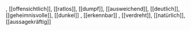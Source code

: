 , [[offensichtlich]], [[ratlos]], [[dumpf]], [[ausweichend]], [[deutlich]], [[geheimnisvolle]], [[dunkel]]
, [[erkennbar]]
, [[verdreht]], [[natürlich]], [[aussagekräftig]]